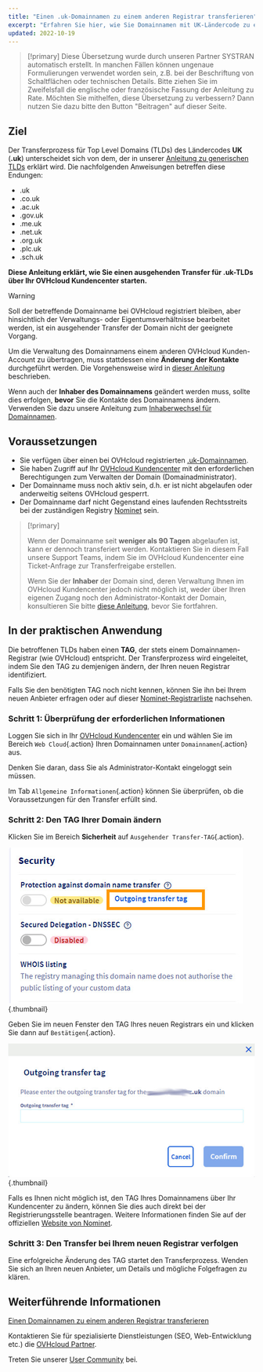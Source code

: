 ```yaml
---
title: "Einen .uk-Domainnamen zu einem anderen Registrar transferieren"
excerpt: "Erfahren Sie hier, wie Sie Domainnamen mit UK-Ländercode zu einem anderen Provider transferieren"
updated: 2022-10-19
---
```


> [!primary]
> Diese Übersetzung wurde durch unseren Partner SYSTRAN automatisch erstellt. In manchen Fällen können ungenaue Formulierungen verwendet worden sein, z.B. bei der Beschriftung von Schaltflächen oder technischen Details. Bitte ziehen Sie im Zweifelsfall die englische oder französische Fassung der Anleitung zu Rate. Möchten Sie mithelfen, diese Übersetzung zu verbessern? Dann nutzen Sie dazu bitte den Button "Beitragen" auf dieser Seite.
>

## Ziel

Der Transferprozess für Top Level Domains (TLDs) des Ländercodes **UK** (**.uk**) unterscheidet sich von dem, der in unserer [Anleitung zu generischen TLDs](/pages/web_cloud/domains/transfer_outgoing_domain) erklärt wird. Die nachfolgenden Anweisungen betreffen diese Endungen:

- .uk
- .co.uk
- .ac.uk
- .gov.uk
- .me.uk
- .net.uk
- .org.uk
- .plc.uk
- .sch.uk

**Diese Anleitung erklärt, wie Sie einen ausgehenden Transfer für .uk-TLDs über Ihr OVHcloud Kundencenter starten.**

> [!warning]
>
> Soll der betreffende Domainname bei OVHcloud registriert bleiben, aber hinsichtlich der Verwaltungs- oder Eigentumsverhältnisse bearbeitet werden, ist ein ausgehender Transfer der Domain nicht der geeignete Vorgang.
>
> Um die Verwaltung des Domainnamens einem anderen OVHcloud Kunden-Account zu übertragen, muss stattdessen eine **Änderung der Kontakte** durchgeführt werden. Die Vorgehensweise wird in [dieser Anleitung](/pages/account_and_service_management/account_information/managing_contacts) beschrieben.
>
> Wenn auch der **Inhaber des Domainnamens** geändert werden muss, sollte dies erfolgen, **bevor** Sie die Kontakte des Domainnamens ändern. Verwenden Sie dazu unsere Anleitung zum [Inhaberwechsel für Domainnamen](/pages/web_cloud/domains/trade_domain).
>

## Voraussetzungen

- Sie verfügen über einen bei OVHcloud registrierten [.uk-Domainnamen](/links/web/domains).
- Sie haben Zugriff auf Ihr [OVHcloud Kundencenter](/links/manager) mit den erforderlichen Berechtigungen zum Verwalten der Domain (Domainadministrator).
- Der Domainname muss noch aktiv sein, d.h. er ist nicht abgelaufen oder anderweitig seitens OVHcloud gesperrt.
- Der Domainname darf nicht Gegenstand eines laufenden Rechtsstreits bei der zuständigen Registry [Nominet](https://www.nominet.uk/) sein.

> [!primary]
>
> Wenn der Domainname seit **weniger als 90 Tagen** abgelaufen ist, kann er dennoch transferiert werden. Kontaktieren Sie in diesem Fall unsere Support Teams, indem Sie im OVHcloud Kundencenter eine Ticket-Anfrage zur Transferfreigabe erstellen.
>
> Wenn Sie der **Inhaber** der Domain sind, deren Verwaltung Ihnen im OVHcloud Kundencenter jedoch nicht möglich ist, weder über Ihren eigenen Zugang noch den Administrator-Kontakt der Domain, konsultieren Sie bitte [diese Anleitung](/pages/account_and_service_management/account_information/managing_contacts#sonderfall-bei-domaininhabern), bevor Sie fortfahren.
>

## In der praktischen Anwendung

Die betroffenen TLDs haben einen **TAG**, der stets einem Domainnamen-Registrar (wie OVHcloud) entspricht. Der Transferprozess wird eingeleitet, indem Sie den TAG zu demjenigen ändern, der Ihren neuen Registrar identifiziert.

Falls Sie den benötigten TAG noch nicht kennen, können Sie ihn bei Ihrem neuen Anbieter erfragen oder auf dieser [Nominet-Registrarliste](https://registrars.nominet.uk/uk-namespace/registrar-agreement/list-of-registrars/) nachsehen.

### Schritt 1: Überprüfung der erforderlichen Informationen

Loggen Sie sich in Ihr [OVHcloud Kundencenter](/links/manager) ein und wählen Sie im Bereich `Web Cloud`{.action} Ihren Domainnamen unter `Domainnamen`{.action} aus.

Denken Sie daran, dass Sie als Administrator-Kontakt eingeloggt sein müssen.

Im Tab `Allgemeine Informationen`{.action} können Sie überprüfen, ob die Voraussetzungen für den Transfer erfüllt sind.

### Schritt 2: Den TAG Ihrer Domain ändern

Klicken Sie im Bereich **Sicherheit** auf `Ausgehender Transfer-TAG`{.action}.

![ausgehender Transfer](images/outgoing-transfer-tag.jpg){.thumbnail}

Geben Sie im neuen Fenster den TAG Ihres neuen Registrars ein und klicken Sie dann auf `Bestätigen`{.action}.

![ausgehender Transfer](images/outgoing-transfer-tag-confirmation.jpg){.thumbnail}

Falls es Ihnen nicht möglich ist, den TAG Ihres Domainnamens über Ihr Kundencenter zu ändern, können Sie dies auch direkt bei der Registrierungsstelle beantragen. Weitere Informationen finden Sie auf der offiziellen [Website von Nominet](https://www.nominet.uk/domain-support/).

### Schritt 3: Den Transfer bei Ihrem neuen Registrar verfolgen

Eine erfolgreiche Änderung des TAG startet den Transferprozess. Wenden Sie sich an Ihren neuen Anbieter, um Details und mögliche Folgefragen zu klären.

## Weiterführende Informationen

[Einen Domainnamen zu einem anderen Registrar transferieren](/pages/web_cloud/domains/transfer_outgoing_domain)

Kontaktieren Sie für spezialisierte Dienstleistungen (SEO, Web-Entwicklung etc.) die [OVHcloud Partner](/links/partner).

Treten Sie unserer [User Community](/links/community) bei.